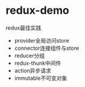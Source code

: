 # redux-demo
redux最佳实践

* provider全局访问store
* connector连接组件与store
* reducer分组
* redux-thunk中间件
* action异步请求
* immutable不可变对象
